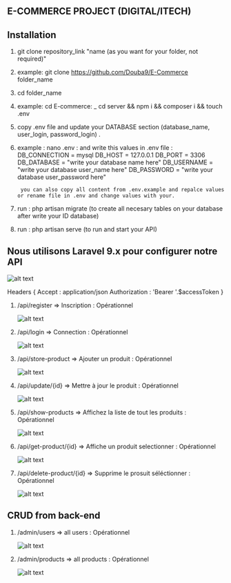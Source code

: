 ## E-COMMERCE PROJECT  (DIGITAL/ITECH)


## Installation 


1. git clone repository_link "name (as you want for your folder, not required)" 
1. example: git clone https://github.com/Douba9/E-Commerce folder_name

2. cd  folder_name
2. example: cd E-commerce: _ cd server && npm i && composer i && touch .env

3. copy .env file and update your DATABASE section (database_name, user_login, password_login) . 
3. example : nano .env 
                            : and write this values in .env file : 
                                                    DB_CONNECTION = mysql
                                                    DB_HOST       =  127.0.0.1
                                                    DB_PORT       =  3306
                                                    DB_DATABASE   =  "write your database name here"
                                                    DB_USERNAME   =  "write your database user_name here"
                                                    DB_PASSWORD   =  "write your database user_password here"

        you can also copy all content from .env.example and repalce values or rename file in .env and change values with your.

4. run : php artisan migrate (to create all necesary tables on your database after write your ID database)
5. run : php artisan serve (to run and start your API)



## Nous utilisons Laravel 9.x pour configurer notre API


![alt text](asset/readme/routes.png)



Headers {
   Accept : application/json
   Authorization : 'Bearer '.$accessToken
}

<!-- route -->

1. /api/register => Inscription  : Opérationnel

    ![alt text](asset/readme/register.png)

2. /api/login => Connection  : Opérationnel

    ![alt text](asset/readme/login.png)

3. /api/store-product => Ajouter un produit  : Opérationnel

    ![alt text](asset/readme/create.png)

4. /api/update/{id} => Mettre à jour le produit  : Opérationnel

    ![alt text](asset/readme/update.png)

5. /api/show-products => Affichez la liste de tout les produits  : Opérationnel

    ![alt text](asset/readme/show-all.png)

6. /api/get-product/{id} => Affiche un produit selectionner  : Opérationnel

    ![alt text](asset/readme/show-one.png)

7. /api/delete-product/{id} => Supprime le prosuit séléctionner  : Opérationnel

    ![alt text](asset/readme/delete.png)


## CRUD from back-end
1. /admin/users => all users  : Opérationnel

    ![alt text](asset/readme/admin-users.png)


2. /admin/products => all products  : Opérationnel

    ![alt text](asset/readme/admin-products.png)
